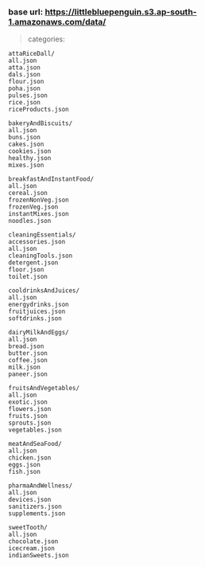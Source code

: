 ### base url: https://littlebluepenguin.s3.ap-south-1.amazonaws.com/data/

> categories:

    attaRiceDall/
	all.json
	atta.json
	dals.json
	flour.json
	poha.json
	pulses.json
	rice.json
	riceProducts.json

    bakeryAndBiscuits/
	all.json
	buns.json
	cakes.json
	cookies.json
	healthy.json
	mixes.json

    breakfastAndInstantFood/
	all.json
	cereal.json
	frozenNonVeg.json
	frozenVeg.json
	instantMixes.json
	noodles.json

    cleaningEssentials/
	accessories.json
	all.json
	cleaningTools.json
	detergent.json
	floor.json
	toilet.json

    cooldrinksAndJuices/
	all.json
	energydrinks.json
	fruitjuices.json
	softdrinks.json

    dairyMilkAndEggs/
	all.json
	bread.json
	butter.json
	coffee.json
	milk.json
	paneer.json

    fruitsAndVegetables/
	all.json
	exotic.json
	flowers.json
	fruits.json
	sprouts.json
	vegetables.json

    meatAndSeaFood/
	all.json
	chicken.json
	eggs.json
	fish.json

    pharmaAndWellness/
	all.json
	devices.json
	sanitizers.json
	supplements.json

    sweetTooth/
	all.json
	chocolate.json
	icecream.json
	indianSweets.json
